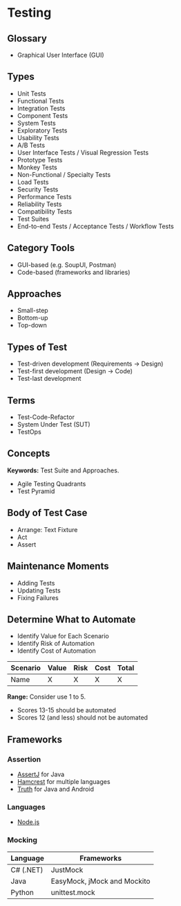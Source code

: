 # Testing

## Glossary

- Graphical User Interface (GUI)

## Types

- Unit Tests
- Functional Tests
- Integration Tests
- Component Tests
- System Tests
- Exploratory Tests
- Usability Tests
- A/B Tests
- User Interface Tests / Visual Regression Tests
- Prototype Tests
- Monkey Tests
- Non-Functional / Specialty Tests
- Load Tests
- Security Tests
- Performance Tests
- Reliability Tests
- Compatibility Tests
- Test Suites
- End-to-end Tests / Acceptance Tests / Workflow Tests

<!--
jest-image-snapshot
-->

## Category Tools

- GUI-based (e.g. SoupUI, Postman)
- Code-based (frameworks and libraries)

## Approaches

- Small-step
- Bottom-up
- Top-down

## Types of Test

- Test-driven development (Requirements -> Design)
- Test-first development (Design -> Code)
- Test-last development

## Terms

- Test-Code-Refactor
- System Under Test (SUT)
- TestOps

## Concepts

**Keywords:** Test Suite and Approaches.

- Agile Testing Quadrants
- Test Pyramid

## Body of Test Case

- Arrange: Text Fixture
- Act
- Assert

## Maintenance Moments

- Adding Tests
- Updating Tests
- Fixing Failures

## Determine What to Automate

- Identify Value for Each Scenario
- Identify Risk of Automation
- Identify Cost of Automation

| Scenario | Value | Risk | Cost | Total |
| -------- | ----- | ---- | ---- | ----- |
| Name     | X     | X    | X    | X     |

**Range:** Consider use 1 to 5.

- Scores 13-15 should be automated
- Scores 12 (and less) should not be automated

## Frameworks

<!-- ### Build

TODO -->

### Assertion

- [AssertJ](https://assertj.github.io/doc/) for Java
- [Hamcrest](http://hamcrest.org/) for multiple languages
- [Truth](https://github.com/google/truth) for Java and Android

### Languages

- [Node.js](/nodejs/testing.md)

### Mocking

| Language  | Frameworks                  |
| --------- | --------------------------- |
| C# (.NET) | JustMock                    |
| Java      | EasyMock, jMock and Mockito |
| Python    | unittest.mock               |
